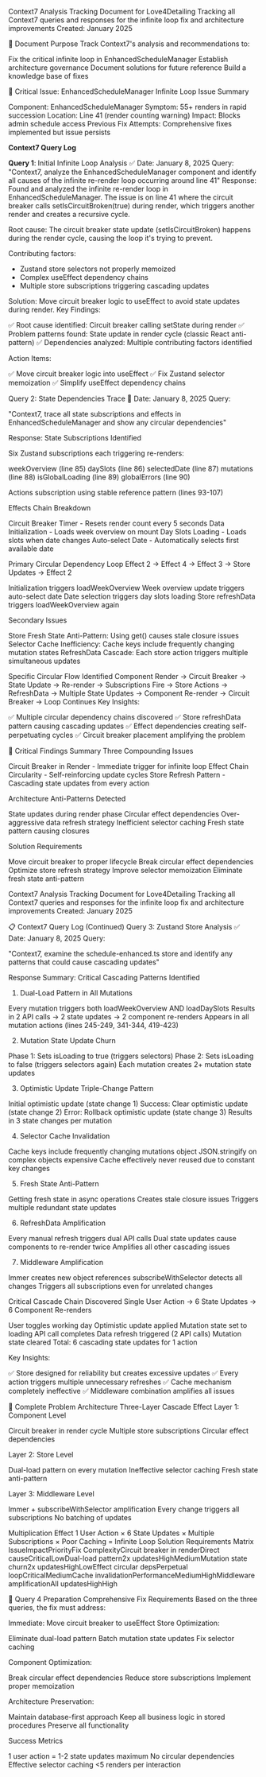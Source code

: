 Context7 Analysis Tracking Document for Love4Detailing
Tracking all Context7 queries and responses for the infinite loop fix and architecture improvements
Created: January 2025

🎯 Document Purpose
Track Context7's analysis and recommendations to:

Fix the critical infinite loop in EnhancedScheduleManager
Establish architecture governance
Document solutions for future reference
Build a knowledge base of fixes


🚨 Critical Issue: EnhancedScheduleManager Infinite Loop
Issue Summary

Component: EnhancedScheduleManager
Symptom: 55+ renders in rapid succession
Location: Line 41 (render counting warning)
Impact: Blocks admin schedule access
Previous Fix Attempts: Comprehensive fixes implemented but issue persists

**Context7 Query Log**

**Query 1**: Initial Infinite Loop Analysis ✅
Date: January 8, 2025
Query:
"Context7, analyze the EnhancedScheduleManager component and identify all causes of the infinite re-render loop occurring around line 41"
Response:
Found and analyzed the infinite re-render loop in EnhancedScheduleManager. The issue is on line 41 where the circuit breaker calls setIsCircuitBroken(true) during render, which triggers another render and creates a recursive cycle.

Root cause: The circuit breaker state update (setIsCircuitBroken) happens during the render cycle, causing the loop it's trying to prevent.

Contributing factors:
- Zustand store selectors not properly memoized
- Complex useEffect dependency chains
- Multiple store subscriptions triggering cascading updates

Solution: Move circuit breaker logic to useEffect to avoid state updates during render.
Key Findings:

✅ Root cause identified: Circuit breaker calling setState during render
✅ Problem patterns found: State update in render cycle (classic React anti-pattern)
✅ Dependencies analyzed: Multiple contributing factors identified

Action Items:

✅ Move circuit breaker logic into useEffect
✅ Fix Zustand selector memoization
✅ Simplify useEffect dependency chains


Query 2: State Dependencies Trace 🔄
Date: January 8, 2025
Query:

"Context7, trace all state subscriptions and effects in EnhancedScheduleManager and show any circular dependencies"

Response:
State Subscriptions Identified

Six Zustand subscriptions each triggering re-renders:

weekOverview (line 85)
daySlots (line 86)
selectedDate (line 87)
mutations (line 88)
isGlobalLoading (line 89)
globalErrors (line 90)


Actions subscription using stable reference pattern (lines 93-107)

Effects Chain Breakdown

Circuit Breaker Timer - Resets render count every 5 seconds
Data Initialization - Loads week overview on mount
Day Slots Loading - Loads slots when date changes
Auto-select Date - Automatically selects first available date

Primary Circular Dependency Loop
Effect 2 → Effect 4 → Effect 3 → Store Updates → Effect 2

Initialization triggers loadWeekOverview
Week overview update triggers auto-select date
Date selection triggers day slots loading
Store refreshData triggers loadWeekOverview again

Secondary Issues

Store Fresh State Anti-Pattern: Using get() causes stale closure issues
Selector Cache Inefficiency: Cache keys include frequently changing mutation states
RefreshData Cascade: Each store action triggers multiple simultaneous updates

Specific Circular Flow Identified
Component Render → Circuit Breaker → State Update → Re-render → Subscriptions Fire → Store Actions → RefreshData → Multiple State Updates → Component Re-render → Circuit Breaker → Loop Continues
Key Insights:

✅ Multiple circular dependency chains discovered
✅ Store refreshData pattern causing cascading updates
✅ Effect dependencies creating self-perpetuating cycles
✅ Circuit breaker placement amplifying the problem


🎯 Critical Findings Summary
Three Compounding Issues

Circuit Breaker in Render - Immediate trigger for infinite loop
Effect Chain Circularity - Self-reinforcing update cycles
Store Refresh Pattern - Cascading state updates from every action

Architecture Anti-Patterns Detected

State updates during render phase
Circular effect dependencies
Over-aggressive data refresh strategy
Inefficient selector caching
Fresh state pattern causing closures

Solution Requirements

Move circuit breaker to proper lifecycle
Break circular effect dependencies
Optimize store refresh strategy
Improve selector memoization
Eliminate fresh state anti-pattern

Context7 Analysis Tracking Document for Love4Detailing
Tracking all Context7 queries and responses for the infinite loop fix and architecture improvements
Created: January 2025

📋 Context7 Query Log (Continued)
Query 3: Zustand Store Analysis ✅
Date: January 8, 2025
Query:

"Context7, examine the schedule-enhanced.ts store and identify any patterns that could cause cascading updates"

Response Summary:
Critical Cascading Patterns Identified
1. Dual-Load Pattern in All Mutations

Every mutation triggers both loadWeekOverview AND loadDaySlots
Results in 2 API calls → 2 state updates → 2 component re-renders
Appears in all mutation actions (lines 245-249, 341-344, 419-423)

2. Mutation State Update Churn

Phase 1: Sets isLoading to true (triggers selectors)
Phase 2: Sets isLoading to false (triggers selectors again)
Each mutation creates 2+ mutation state updates

3. Optimistic Update Triple-Change Pattern

Initial optimistic update (state change 1)
Success: Clear optimistic update (state change 2)
Error: Rollback optimistic update (state change 3)
Results in 3 state changes per mutation

4. Selector Cache Invalidation

Cache keys include frequently changing mutations object
JSON.stringify on complex objects expensive
Cache effectively never reused due to constant key changes

5. Fresh State Anti-Pattern

Getting fresh state in async operations
Creates stale closure issues
Triggers multiple redundant state updates

6. RefreshData Amplification

Every manual refresh triggers dual API calls
Dual state updates cause components to re-render twice
Amplifies all other cascading issues

7. Middleware Amplification

Immer creates new object references
subscribeWithSelector detects all changes
Triggers all subscriptions even for unrelated changes

Critical Cascade Chain Discovered
Single User Action → 6 State Updates → 6 Component Re-renders

User toggles working day
Optimistic update applied
Mutation state set to loading
API call completes
Data refresh triggered (2 API calls)
Mutation state cleared
Total: 6 cascading state updates for 1 action

Key Insights:

✅ Store designed for reliability but creates excessive updates
✅ Every action triggers multiple unnecessary refreshes
✅ Cache mechanism completely ineffective
✅ Middleware combination amplifies all issues


🎯 Complete Problem Architecture
Three-Layer Cascade Effect
Layer 1: Component Level

Circuit breaker in render cycle
Multiple store subscriptions
Circular effect dependencies

Layer 2: Store Level

Dual-load pattern on every mutation
Ineffective selector caching
Fresh state anti-pattern

Layer 3: Middleware Level

Immer + subscribeWithSelector amplification
Every change triggers all subscriptions
No batching of updates

Multiplication Effect
1 User Action × 6 State Updates × Multiple Subscriptions × Poor Caching = Infinite Loop
Solution Requirements Matrix
IssueImpactPriorityFix ComplexityCircuit breaker in renderDirect causeCriticalLowDual-load pattern2x updatesHighMediumMutation state churn2x updatesHighLowEffect circular depsPerpetual loopCriticalMediumCache invalidationPerformanceMediumHighMiddleware amplificationAll updatesHighHigh

🔄 Query 4 Preparation
Comprehensive Fix Requirements
Based on the three queries, the fix must address:

Immediate: Move circuit breaker to useEffect
Store Optimization:

Eliminate dual-load pattern
Batch mutation state updates
Fix selector caching


Component Optimization:

Break circular effect dependencies
Reduce store subscriptions
Implement proper memoization


Architecture Preservation:

Maintain database-first approach
Keep all business logic in stored procedures
Preserve all functionality



Success Metrics

1 user action = 1-2 state updates maximum
No circular dependencies
Effective selector caching
<5 renders per interaction